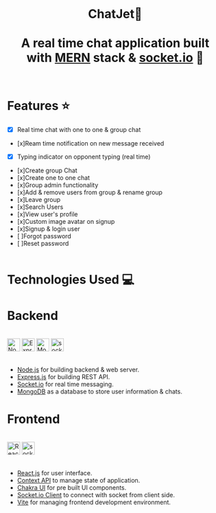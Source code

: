 <h1 align="center">ChatJet🚀 <br><br> A real time chat application built with <a href="https://www.mongodb.com/mern-stack">MERN</a> stack & <a href="https://socket.io/">socket.io</a> 🔌</h1>

<br>

# Features ⭐

-   [x] Real time chat with one to one & group chat
-   [x]Ream time notification on new message received
-   [x] Typing indicator on opponent typing (real time)
-   [x]Create group Chat
-   [x]Create one to one chat
-   [x]Group admin functionality
-   [x]Add & remove users from group & rename group
-   [x]Leave group
-   [x]Search Users
-   [x]View user's profile
-   [x]Custom image avatar on signup
-   [x]Signup & login user
-   [ ]Forgot password
-   [ ]Reset password
    <br>
    <br>

# Technologies Used 💻

# Backend

<br>

<div align="left">
<img src="https://www.vectorlogo.zone/logos/nodejs/nodejs-icon.svg" width="30" height="30" alt="Node.js"/> 
<img src="https://www.vectorlogo.zone/logos/expressjs/expressjs-icon.svg" width="30" height="30" alt="Express.js"/>
<img src="https://www.vectorlogo.zone/logos/mongodb/mongodb-icon.svg" width="30" height="30" alt="Mongodb"/>
<img src="https://www.vectorlogo.zone/logos/socketio/socketio-icon.svg" alt="socket.io" width="30" height="30"/> 
</div>
<br>

-   [Node.js](https://nodejs.org/) for building backend & web server.
-   [Express.js](https://expressjs.com/) for building REST API.
-   [Socket.io](https://socket.io/) for real time messaging.
-   [MongoDB](https://www.mongodb.com/docs/) as a database to store user information & chats.

# Frontend

<br>
<div align="left">
<img src="https://www.vectorlogo.zone/logos/reactjs/reactjs-icon.svg" width="30" height="30" alt="React.js"/> 
<img src="https://www.vectorlogo.zone/logos/socketio/socketio-icon.svg" alt="socket.io" width="30" height="30"/> 
</div>
<br>

-   [React.js](https://reactjs.org/) for user interface.
-   [Context API](https://reactjs.org/docs/context.html) to manage state of application.
-   [Chakra UI](https://chakra-ui.com/) for pre built UI components.
-   [Socket.io Client](https://socket.io/docs/v4/client-installation/) to connect with socket from client side.
-   [Vite](https://vitejs.dev/) for managing frontend development environment.
